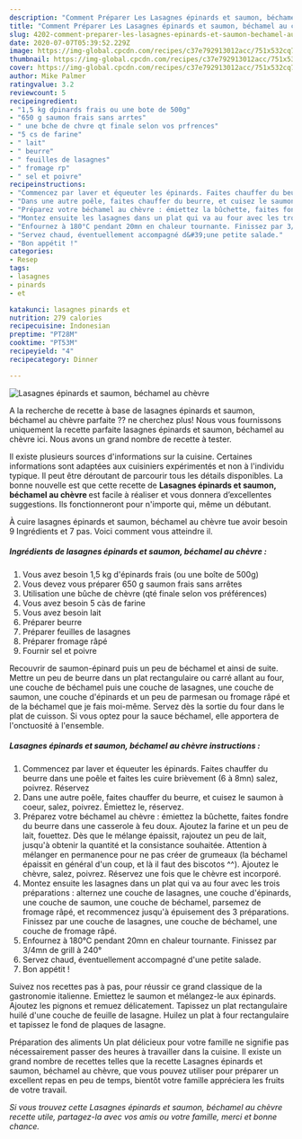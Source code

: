 ```yaml
---
description: "Comment Préparer Les Lasagnes épinards et saumon, béchamel au chèvre"
title: "Comment Préparer Les Lasagnes épinards et saumon, béchamel au chèvre"
slug: 4202-comment-preparer-les-lasagnes-epinards-et-saumon-bechamel-au-chevre
date: 2020-07-07T05:39:52.229Z
image: https://img-global.cpcdn.com/recipes/c37e792913012acc/751x532cq70/lasagnes-epinards-et-saumon-bechamel-au-chevre-photo-principale-de-la-recette.jpg
thumbnail: https://img-global.cpcdn.com/recipes/c37e792913012acc/751x532cq70/lasagnes-epinards-et-saumon-bechamel-au-chevre-photo-principale-de-la-recette.jpg
cover: https://img-global.cpcdn.com/recipes/c37e792913012acc/751x532cq70/lasagnes-epinards-et-saumon-bechamel-au-chevre-photo-principale-de-la-recette.jpg
author: Mike Palmer
ratingvalue: 3.2
reviewcount: 5
recipeingredient:
- "1,5 kg dpinards frais ou une bote de 500g"
- "650 g saumon frais sans arrtes"
- " une bche de chvre qt finale selon vos prfrences"
- "5 cs de farine"
- " lait"
- " beurre"
- " feuilles de lasagnes"
- " fromage rp"
- " sel et poivre"
recipeinstructions:
- "Commencez par laver et équeuter les épinards. Faites chauffer du beurre dans une poêle et faites les cuire brièvement (6 à 8mn) salez, poivrez. Réservez"
- "Dans une autre poêle, faites chauffer du beurre, et cuisez le saumon à coeur, salez, poivrez. Émiettez le, réservez."
- "Préparez votre béchamel au chèvre : émiettez la bûchette, faites fondre du beurre dans une casserole à feu doux. Ajoutez la farine et un peu de lait, fouettez. Dès que le mélange épaissit, rajoutez un peu de lait, jusqu&#39;à obtenir la quantité et la consistance souhaitée. Attention à mélanger en permanence pour ne pas créer de grumeaux (la béchamel épaissit en général d&#39;un coup, et là il faut des biscotos ^^). Ajoutez le chèvre, salez, poivrez. Réservez une fois que le chèvre est incorporé."
- "Montez ensuite les lasagnes dans un plat qui va au four avec les trois préparations : alternez une couche de lasagnes, une couche d&#39;épinards, une couche de saumon, une couche de béchamel, parsemez de fromage râpé, et recommencez jusqu&#39;à épuisement des 3 préparations. Finissez par une couche de lasagnes, une couche de béchamel, une couche de fromage râpé."
- "Enfournez à 180°C pendant 20mn en chaleur tournante. Finissez par 3/4mn de grill à 240°"
- "Servez chaud, éventuellement accompagné d&#39;une petite salade."
- "Bon appétit !"
categories:
- Resep
tags:
- lasagnes
- pinards
- et

katakunci: lasagnes pinards et 
nutrition: 279 calories
recipecuisine: Indonesian
preptime: "PT28M"
cooktime: "PT53M"
recipeyield: "4"
recipecategory: Dinner

---
```



![Lasagnes épinards et saumon, béchamel au chèvre](https://img-global.cpcdn.com/recipes/c37e792913012acc/751x532cq70/lasagnes-epinards-et-saumon-bechamel-au-chevre-photo-principale-de-la-recette.jpg)

A la recherche de recette à base de lasagnes épinards et saumon, béchamel au chèvre parfaite ?? ne cherchez plus! Nous vous fournissons uniquement la recette parfaite lasagnes épinards et saumon, béchamel au chèvre ici. Nous avons un grand nombre de recette à tester.

Il existe plusieurs sources d'informations sur la cuisine. Certaines informations sont adaptées aux cuisiniers expérimentés et non à l'individu typique. Il peut être déroutant de parcourir tous les détails disponibles. La bonne nouvelle est que cette recette de <strong> Lasagnes épinards et saumon, béchamel au chèvre </strong> est facile à réaliser et vous donnera d’excellentes suggestions. Ils fonctionneront pour n'importe qui, même un débutant.

<!--inarticleads1-->

À cuire lasagnes épinards et saumon, béchamel au chèvre tue avoir besoin 9 Ingrédients et 7 pas. Voici comment vous atteindre il.

##### Ingrédients de lasagnes épinards et saumon, béchamel au chèvre :

1. Vous avez besoin 1,5 kg d&#39;épinards frais (ou une boîte de 500g)
1. Vous devez vous préparer 650 g saumon frais sans arrêtes
1. Utilisation  une bûche de chèvre (qté finale selon vos préférences)
1. Vous avez besoin 5 càs de farine
1. Vous avez besoin  lait
1. Préparer  beurre
1. Préparer  feuilles de lasagnes
1. Préparer  fromage râpé
1. Fournir  sel et poivre


Recouvrir de saumon-épinard puis un peu de béchamel et ainsi de suite. Mettre un peu de beurre dans un plat rectangulaire ou carré allant au four, une couche de béchamel puis une couche de lasagnes, une couche de saumon, une couche d&#39;épinards et un peu de parmesan ou fromage râpé et de la béchamel que je fais moi-même. Servez dès la sortie du four dans le plat de cuisson. Si vous optez pour la sauce béchamel, elle apportera de l&#39;onctuosité à l&#39;ensemble. 

<!--inarticleads2-->

##### Lasagnes épinards et saumon, béchamel au chèvre instructions :

1. Commencez par laver et équeuter les épinards. Faites chauffer du beurre dans une poêle et faites les cuire brièvement (6 à 8mn) salez, poivrez. Réservez
1. Dans une autre poêle, faites chauffer du beurre, et cuisez le saumon à coeur, salez, poivrez. Émiettez le, réservez.
1. Préparez votre béchamel au chèvre : émiettez la bûchette, faites fondre du beurre dans une casserole à feu doux. Ajoutez la farine et un peu de lait, fouettez. Dès que le mélange épaissit, rajoutez un peu de lait, jusqu&#39;à obtenir la quantité et la consistance souhaitée. Attention à mélanger en permanence pour ne pas créer de grumeaux (la béchamel épaissit en général d&#39;un coup, et là il faut des biscotos ^^). Ajoutez le chèvre, salez, poivrez. Réservez une fois que le chèvre est incorporé.
1. Montez ensuite les lasagnes dans un plat qui va au four avec les trois préparations : alternez une couche de lasagnes, une couche d&#39;épinards, une couche de saumon, une couche de béchamel, parsemez de fromage râpé, et recommencez jusqu&#39;à épuisement des 3 préparations. Finissez par une couche de lasagnes, une couche de béchamel, une couche de fromage râpé.
1. Enfournez à 180°C pendant 20mn en chaleur tournante. Finissez par 3/4mn de grill à 240°
1. Servez chaud, éventuellement accompagné d&#39;une petite salade.
1. Bon appétit !


Suivez nos recettes pas à pas, pour réussir ce grand classique de la gastronomie italienne. Emiettez le saumon et mélangez-le aux épinards. Ajoutez les pignons et remuez délicatement. Tapissez un plat rectangulaire huilé d&#39;une couche de feuille de lasagne. Huilez un plat à four rectangulaire et tapissez le fond de plaques de lasagne. 

<!--inarticleads1-->

<p>
Préparation des aliments Un plat délicieux pour votre famille ne signifie pas nécessairement passer des heures à travailler dans la cuisine. Il existe un grand nombre de recettes telles que la recette Lasagnes épinards et saumon, béchamel au chèvre, que vous pouvez utiliser pour préparer un excellent repas en peu de temps, bientôt votre famille appréciera les fruits de votre travail.
</p>

<p>
<i>Si vous trouvez cette Lasagnes épinards et saumon, béchamel au chèvre recette utile, partagez-la avec vos amis ou votre famille, merci et bonne chance.</i>
</p>
